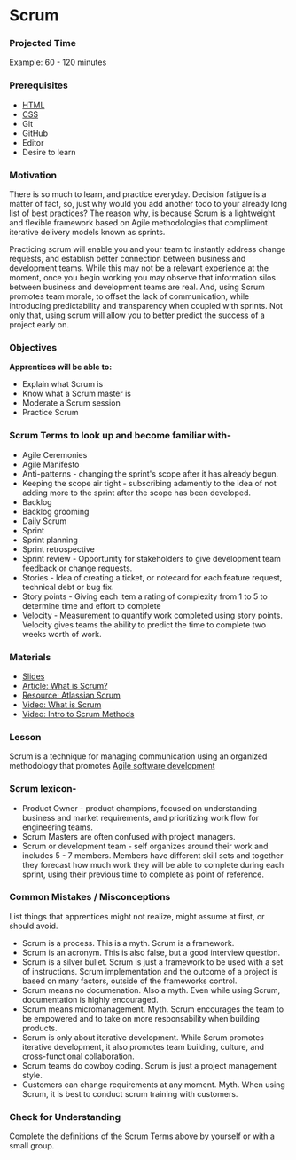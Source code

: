 # Scrum

### Projected Time

Example: 60 - 120 minutes

### Prerequisites
- [HTML](/html/html.md)  
- [CSS](/css/css.md)  
- Git 
- GitHub  
- Editor  
- Desire to learn  

### Motivation

There is so much to learn, and practice everyday. Decision fatigue is a matter of fact, so, just why would you add another todo to your already long list of best practices? The reason why, is because Scrum is a lightweight and flexible framework based on Agile methodologies that compliment iterative delivery models known as sprints.

Practicing scrum will enable you and your team to instantly address change requests, and establish better connection between business and development teams. While this may not be a relevant experience at the moment, once you begin working you may observe that information silos between business and development teams are real. And, using Scrum promotes team morale, to offset the lack of communication, while introducing predictability and transparency when coupled with sprints. Not only that, using scrum will allow you to better predict the success of a project early on.

### Objectives

**Apprentices will be able to:**

- Explain what Scrum is
- Know what a Scrum master is 
- Moderate a Scrum session
- Practice Scrum

### Scrum Terms to look up and become familiar with-

- Agile Ceremonies
- Agile Manifesto
- Anti-patterns - changing the sprint's scope after it has already begun.
- Keeping the scope air tight - subscribing adamently to the idea of not adding more to the sprint after the scope has been developed.
- Backlog
- Backlog grooming
- Daily Scrum
- Sprint
- Sprint planning
- Sprint retrospective
- Sprint review - Opportunity for stakeholders to give development team feedback or change requests.
- Stories - Idea of creating a ticket, or notecard for each feature request, technical debt or bug fix.
- Story points - Giving each item a rating of complexity from 1 to 5 to determine time and effort to complete
- Velocity - Measurement to quantify work completed using story points. Velocity gives teams the ability to predict the time to complete two weeks worth of work.

### Materials
- [Slides](https://www.slideshare.net/jurgenappelo/the-zen-of-scrum-10)
- [Article: What is Scrum?](https://www.scrum.org/resources/what-is-scrum)
- [Resource: Atlassian Scrum](https://www.atlassian.com/agile/scrum)
- [Video: What is Scrum](https://youtu.be/TRcReyRYIMg)
- [Video: Intro to Scrum Methods](https://www.youtube.com/watch?v=XU0llRltyFM)

### Lesson

Scrum is a technique for managing communication using an organized methodology that promotes [Agile software development](https://en.wikipedia.org/wiki/Agile_software_development)

### Scrum lexicon-

- Product Owner - product champions, focused on understanding business and market requirements, and prioritizing work flow for engineering teams.
- Scrum Masters are often confused with project managers.
- Scrum or development team - self organizes around their work and includes 5 - 7 members. Members have different skill sets and together they forecast how much work they will be able to complete during each sprint, using their previous time to complete as point of reference.


### Common Mistakes / Misconceptions

List things that apprentices might not realize, might assume at first, or should avoid.

- Scrum is a process. This is a myth. Scrum is a framework.
- Scrum is an acronym. This is also false, but a good interview question.
- Scrum is a silver bullet. Scrum is just a framework to be used with a set of instructions. Scrum implementation and the outcome of a project is based on many factors, outside of the frameworks control.
- Scrum means no documenation. Also a myth. Even while using Scrum, documentation is highly encouraged.
- Scrum means micromanagement. Myth. Scrum encourages the team to be empowered and to take on more responsability when building products.
- Scrum is only about iterative development. While Scrum promotes iterative development, it also promotes team building, culture, and cross-functional collaboration.
- Scrum teams do cowboy coding. Scrum is just a project management style.
- Customers can change requirements at any moment. Myth. When using Scrum, it is best to conduct scrum training with customers.


### Check for Understanding

Complete the definitions of the Scrum Terms above by yourself or with a small group.
